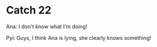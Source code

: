 # Catch 22

Ana: I don't know what I'm doing!

Pyi: Guys, I think Ana is lying, she clearly knows something!